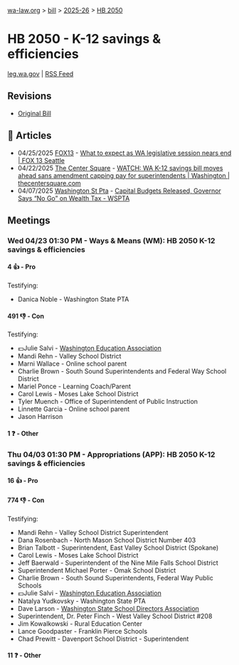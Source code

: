 [wa-law.org](/) > [bill](/bill/) > [2025-26](/bill/2025-26/) > [HB 2050](/bill/2025-26/hb/2050/)

# HB 2050 - K-12 savings & efficiencies
[leg.wa.gov](https://app.leg.wa.gov/billsummary?BillNumber=2050&Year=2025&Initiative=false) | [RSS Feed](./rss.xml)

## Revisions
* [Original Bill](1/)

## 📰 Articles
* 04/25/2025 [FOX13](/org/fox13/) - [What to expect as WA legislative session nears end | FOX 13 Seattle](https://www.fox13seattle.com/news/wa-legislative-session-end#:~:text=HB%202050)
* 04/22/2025 [The Center Square](/org/the_center_square/) - [WATCH: WA K-12 savings bill moves ahead sans amendment capping pay for superintendents | Washington | thecentersquare.com](https://www.thecentersquare.com/washington/article_2fb6005a-9a05-458d-aa00-3413292fd275.html#:~:text=House%20Bill%202050)
* 04/07/2025 [Washington St Pta](/org/washington_st_pta/) - [Capital Budgets Released, Governor Says “No Go” on Wealth Tax - WSPTA](https://www.wastatepta.org/capital-budgets-released-governor-says-no-go-on-wealth-tax/#:~:text=HB%202050)

## Meetings
### Wed 04/23 01:30 PM - Ways & Means (WM): HB 2050 K-12 savings & efficiencies
#### 4 👍 - Pro
Testifying:
* Danica Noble - Washington State PTA

#### 491 👎 - Con
Testifying:
* 💵Julie Salvi - [Washington Education Association](/org/washington_education_association/)
* Mandi Rehn - Valley School District
* Marni Wallace - Online school parent
* Charlie Brown - South Sound Superintendents and Federal Way School District
* Mariel Ponce - Learning Coach/Parent
* Carol Lewis - Moses Lake School District
* Tyler Muench - Office of Superintendent of Public Instruction
* Linnette Garcia - Online school parent
* Jason Harrison

#### 1 ❓ - Other

### Thu 04/03 01:30 PM - Appropriations (APP): HB 2050 K-12 savings & efficiencies
#### 16 👍 - Pro

#### 774 👎 - Con
Testifying:
* Mandi Rehn - Valley School District Superintendent
* Dana Rosenbach - North Mason School District Number 403
* Brian Talbott - Superintendent, East Valley School District (Spokane)
* Carol Lewis - Moses Lake School District
* Jeff Baerwald - Superintendent of the Nine Mile Falls School District
* Superintendent Michael Porter - Omak School District
* Charlie Brown - South Sound Superintendents, Federal Way Public Schools
* 💵Julie Salvi - [Washington Education Association](/org/washington_education_association/)
* Natalya Yudkovsky - Washington State PTA
* Dave Larson - [Washington State School Directors Association](/org/washington_state_school_directors_association/)
* Superintendent, Dr. Peter Finch - West Valley School District #208
* Jim Kowalkowski - Rural Education Center
* Lance Goodpaster - Franklin Pierce Schools
* Chad Prewitt - Davenport School District - Superintendent

#### 11 ❓ - Other
